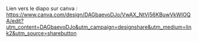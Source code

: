 Lien vers le diapo sur canva : https://www.canva.com/design/DAGbaevoDJo/VwAX_NtVj56KBuwVkWIOQA/edit?utm_content=DAGbaevoDJo&utm_campaign=designshare&utm_medium=link2&utm_source=sharebutton
